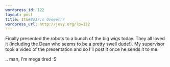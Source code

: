 ```yaml
--- 
wordpress_id: 122
layout: post
title: It&#8217;s Oveeerrr
wordpress_url: http://jevy.org/?p=122
---
```

Finally presented the robots to a bunch of the big wigs today.  They all loved it (including the Dean who seems to be a pretty swell dude!).  My supervisor took a video of the presentation and so I'll post it once he sends it to me.

.. man, I'm mega tired :S

